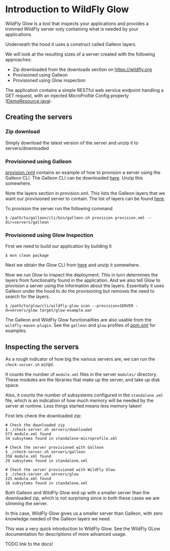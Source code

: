 # Introduction to WildFly Glow 

WildFly Glow is a tool that inspects your applications and provides a trimmed 
WildFly server only containing what is needed by your applications.

Underneath the hood it uses a construct called Galleon layers.

We will look at the resulting sizes of a server created with the following approaches:

* Zip downloaded from the downloads section on https://wildfly.org
* Provisioned using Galleon
* Provisioned using Glow inspection

The application contains a simple RESTful web service endpoint handling a GET request, with an injected MicroProfile Config property ([DemoResource.java](src/main/java/org/wildfly/vlog/glow/intro/DemoResource.java)).

## Creating the servers
### Zip download
Simply download the latest version of the server and unzip it to
servers/downloaded

### Provisioned using Galleon
[provision./xml](provision.xml) contains an example of how to provision a server using the Galleon CLI. The Galleon CLI can be downloaded [here](https://github.com/wildfly/galleon/releases). Unzip this somewhere.

Note the layers section in provision.xml. This lists the Galleon layers that we want our provisioned server to contain. The list of layers can be found [here](https://docs.wildfly.org/30/Galleon_Guide.html#wildfly_galleon_layers).

To provision the server run the following command
```shell
$ /path/to/galleon/cli/bin/galleon.sh provision provision.xml --dir=servers/galleon
```

### Provisioned using Glow Inspection
First we need to build our application by building it

```shell
$ mvn clean package
```

Next we obtain the Glow CLI from [here](https://github.com/wildfly/wildfly-glow/releases) and unzip it somewhere.

Now we run Glow to inspect the deployment. This in turn determines the layers from functionality found in the application. And we also tell Glow to provision a server using the information about the layers. Essentially it uses Galleon under the hood to do the provisioning but removes the need to search for the layers.

<!-- TODO We need 1.0.0.Beta3 released before -d is supported -->
```shell
$ /path/to/glow/cli/wildfly-glow scan --provision=SERVER -d=servers/glow target/glow-example.war
```
The Galleon and WildFly Glow functionalities are also usable
from the `wildfly-maven-plugin`. See the `galleon` and `glow` profiles of [pom.xml](./pom.xml) for examples.


## Inspecting the servers
As a rough indicator of how big the various servers are, we can run the `check-server.sh` script.

It counts the number of `module.xml` files in the server `modules/` directory. These modules are the libraries that make up the server, and take up disk space.

Also, it counts the number of subsystems configured in the `standalone.xml` file, which is an indication of how much memory will be needed by the server at runtime. Less things started means less memory taken!

First lets check the downloaded zip:
```shell
# Check the downloaded zip
$ ./check-server.sh servers/downloaded
573 module.xml found
34 subsytems found in standalone-microprofile.xml
```

```shell
# Check the server provisioned with Galleon
$ ./check-server.sh servers/galleon
358 module.xml found
29 subsytems found in standalone.xml
```
```shell
# Check the server provisioned with WildFly Glow
$ ./check-server.sh servers/glow
225 module.xml found
16 subsytems found in standalone.xml
```
Both Galleon and WildFly Glow end up with a smaller server than the downloaded zip, which is not surprising since in both these cases we are slimming the server.

In this case, WildFly Glow gives us a smaller server than Galleon, with zero knowledge needed of the Galleon layers we need.

This was a very quick introduction to WildFly Glow. See the WildFly GLow documentation for descriptions of more advanced usage.

TODO link to the docs!
